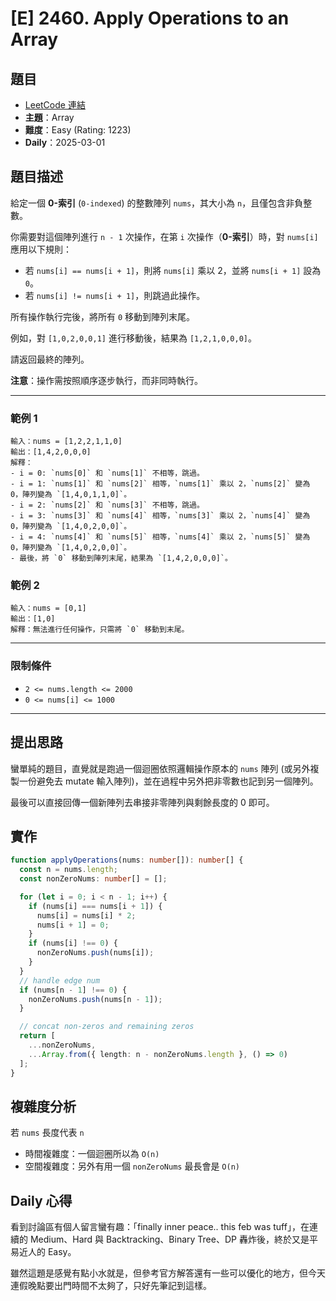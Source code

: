 # [E] 2460. Apply Operations to an Array

## 題目

- [LeetCode 連結](https://leetcode.com/problems/apply-operations-to-an-array)
- **主題**：Array
- **難度**：Easy (Rating: 1223)
- **Daily**：2025-03-01

## 題目描述

給定一個 **0-索引** (`0-indexed`) 的整數陣列 `nums`，其大小為 `n`，且僅包含非負整數。

你需要對這個陣列進行 `n - 1` 次操作，在第 `i` 次操作（**0-索引**）時，對 `nums[i]` 應用以下規則：

- 若 `nums[i] == nums[i + 1]`，則將 `nums[i]` 乘以 2，並將 `nums[i + 1]` 設為 `0`。
- 若 `nums[i] != nums[i + 1]`，則跳過此操作。

所有操作執行完後，將所有 `0` 移動到陣列末尾。

例如，對 `[1,0,2,0,0,1]` 進行移動後，結果為 `[1,2,1,0,0,0]`。

請返回最終的陣列。

**注意**：操作需按照順序逐步執行，而非同時執行。

---

### 範例 1

```plain
輸入：nums = [1,2,2,1,1,0]
輸出：[1,4,2,0,0,0]
解釋：
- i = 0: `nums[0]` 和 `nums[1]` 不相等，跳過。
- i = 1: `nums[1]` 和 `nums[2]` 相等，`nums[1]` 乘以 2，`nums[2]` 變為 0，陣列變為 `[1,4,0,1,1,0]`。
- i = 2: `nums[2]` 和 `nums[3]` 不相等，跳過。
- i = 3: `nums[3]` 和 `nums[4]` 相等，`nums[3]` 乘以 2，`nums[4]` 變為 0，陣列變為 `[1,4,0,2,0,0]`。
- i = 4: `nums[4]` 和 `nums[5]` 相等，`nums[4]` 乘以 2，`nums[5]` 變為 0，陣列變為 `[1,4,0,2,0,0]`。
- 最後，將 `0` 移動到陣列末尾，結果為 `[1,4,2,0,0,0]`。
```

### 範例 2

```plain
輸入：nums = [0,1]
輸出：[1,0]
解釋：無法進行任何操作，只需將 `0` 移動到末尾。
```

---

### 限制條件

- `2 <= nums.length <= 2000`
- `0 <= nums[i] <= 1000`

---

## 提出思路

蠻單純的題目，直覺就是跑過一個迴圈依照邏輯操作原本的 `nums` 陣列 (或另外複製一份避免去 mutate 輸入陣列)，並在過程中另外把非零數也記到另一個陣列。

最後可以直接回傳一個新陣列去串接非零陣列與剩餘長度的 0 即可。

## 實作

```ts
function applyOperations(nums: number[]): number[] {
  const n = nums.length;
  const nonZeroNums: number[] = [];

  for (let i = 0; i < n - 1; i++) {
    if (nums[i] === nums[i + 1]) {
      nums[i] = nums[i] * 2;
      nums[i + 1] = 0;
    }
    if (nums[i] !== 0) {
      nonZeroNums.push(nums[i]);
    }
  }
  // handle edge num
  if (nums[n - 1] !== 0) {
    nonZeroNums.push(nums[n - 1]);
  }

  // concat non-zeros and remaining zeros
  return [
    ...nonZeroNums,
    ...Array.from({ length: n - nonZeroNums.length }, () => 0)
  ];
}
```

## 複雜度分析

若 `nums` 長度代表 `n`

- 時間複雜度：一個迴圈所以為 `O(n)`
- 空間複雜度：另外有用一個 `nonZeroNums` 最長會是 `O(n)`

## Daily 心得

看到討論區有個人留言蠻有趣：「finally inner peace.. this feb was tuff」，在連續的 Medium、Hard 與 Backtracking、Binary Tree、DP 轟炸後，終於又是平易近人的 Easy。

雖然這題是感覺有點小水就是，但參考官方解答還有一些可以優化的地方，但今天連假晚點要出門時間不太夠了，只好先筆記到這樣。
